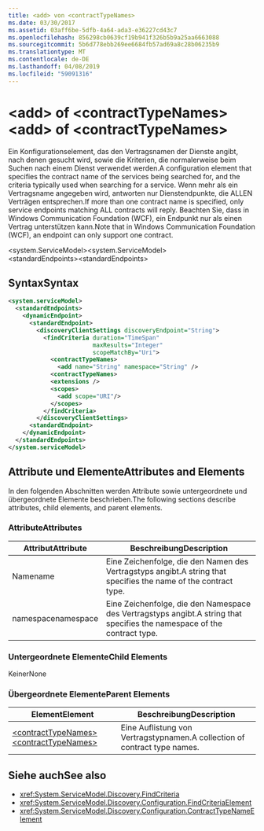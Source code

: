 ```yaml
---
title: <add> von <contractTypeNames>
ms.date: 03/30/2017
ms.assetid: 03aff6be-5dfb-4a64-ada3-e36227cd43c7
ms.openlocfilehash: 856298cb0639cf19b941f326b5b9a25aa6663088
ms.sourcegitcommit: 5b6d778ebb269ee6684fb57ad69a8c28b06235b9
ms.translationtype: MT
ms.contentlocale: de-DE
ms.lasthandoff: 04/08/2019
ms.locfileid: "59091316"
---
```

# <a name="add-of-contracttypenames"></a><span data-ttu-id="be062-102">\<add> of \<contractTypeNames></span><span class="sxs-lookup"><span data-stu-id="be062-102">\<add> of \<contractTypeNames></span></span>
<span data-ttu-id="be062-103">Ein Konfigurationselement, das den Vertragsnamen der Dienste angibt, nach denen gesucht wird, sowie die Kriterien, die normalerweise beim Suchen nach einem Dienst verwendet werden.</span><span class="sxs-lookup"><span data-stu-id="be062-103">A configuration element that specifies the contract name of the services being searched for, and the criteria typically used when searching for a service.</span></span> <span data-ttu-id="be062-104">Wenn mehr als ein Vertragsname angegeben wird, antworten nur Dienstendpunkte, die ALLEN Verträgen entsprechen.</span><span class="sxs-lookup"><span data-stu-id="be062-104">If more than one contract name is specified, only service endpoints matching ALL contracts will reply.</span></span> <span data-ttu-id="be062-105">Beachten Sie, dass in Windows Communication Foundation (WCF), ein Endpunkt nur als einen Vertrag unterstützen kann.</span><span class="sxs-lookup"><span data-stu-id="be062-105">Note that in Windows Communication Foundation (WCF), an endpoint can only support one contract.</span></span>  
  
 <span data-ttu-id="be062-106">\<system.ServiceModel></span><span class="sxs-lookup"><span data-stu-id="be062-106">\<system.ServiceModel></span></span>  
<span data-ttu-id="be062-107">\<standardEndpoints></span><span class="sxs-lookup"><span data-stu-id="be062-107">\<standardEndpoints></span></span>  
  
## <a name="syntax"></a><span data-ttu-id="be062-108">Syntax</span><span class="sxs-lookup"><span data-stu-id="be062-108">Syntax</span></span>  
  
```xml  
<system.serviceModel>
  <standardEndpoints>
    <dynamicEndpoint>
      <standardEndpoint>
        <discoveryClientSettings discoveryEndpoint="String">
          <findCriteria duration="TimeSpan"
                        maxResults="Integer"
                        scopeMatchBy="Uri">
            <contractTypeNames>
              <add name="String" namespace="String" />
            <contractTypeNames>
            <extensions />
            <scopes>
              <add scope="URI"/>
            </scopes>
          </findCriteria>
        </discoveryClientSettings>
      <standardEndpoint>
    </dynamicEndpoint>
  </standardEndpoints>
</system.serviceModel>
```  
  
## <a name="attributes-and-elements"></a><span data-ttu-id="be062-109">Attribute und Elemente</span><span class="sxs-lookup"><span data-stu-id="be062-109">Attributes and Elements</span></span>  
 <span data-ttu-id="be062-110">In den folgenden Abschnitten werden Attribute sowie untergeordnete und übergeordnete Elemente beschrieben.</span><span class="sxs-lookup"><span data-stu-id="be062-110">The following sections describe attributes, child elements, and parent elements.</span></span>  
  
### <a name="attributes"></a><span data-ttu-id="be062-111">Attribute</span><span class="sxs-lookup"><span data-stu-id="be062-111">Attributes</span></span>  
  
|<span data-ttu-id="be062-112">Attribut</span><span class="sxs-lookup"><span data-stu-id="be062-112">Attribute</span></span>|<span data-ttu-id="be062-113">Beschreibung</span><span class="sxs-lookup"><span data-stu-id="be062-113">Description</span></span>|  
|---------------|-----------------|  
|<span data-ttu-id="be062-114">Name</span><span class="sxs-lookup"><span data-stu-id="be062-114">name</span></span>|<span data-ttu-id="be062-115">Eine Zeichenfolge, die den Namen des Vertragstyps angibt.</span><span class="sxs-lookup"><span data-stu-id="be062-115">A string that specifies the name of the contract type.</span></span>|  
|<span data-ttu-id="be062-116">namespace</span><span class="sxs-lookup"><span data-stu-id="be062-116">namespace</span></span>|<span data-ttu-id="be062-117">Eine Zeichenfolge, die den Namespace des Vertragstyps angibt.</span><span class="sxs-lookup"><span data-stu-id="be062-117">A string that specifies the namespace of the contract type.</span></span>|  
  
### <a name="child-elements"></a><span data-ttu-id="be062-118">Untergeordnete Elemente</span><span class="sxs-lookup"><span data-stu-id="be062-118">Child Elements</span></span>  
 <span data-ttu-id="be062-119">Keiner</span><span class="sxs-lookup"><span data-stu-id="be062-119">None</span></span>  
  
### <a name="parent-elements"></a><span data-ttu-id="be062-120">Übergeordnete Elemente</span><span class="sxs-lookup"><span data-stu-id="be062-120">Parent Elements</span></span>  
  
|<span data-ttu-id="be062-121">Element</span><span class="sxs-lookup"><span data-stu-id="be062-121">Element</span></span>|<span data-ttu-id="be062-122">Beschreibung</span><span class="sxs-lookup"><span data-stu-id="be062-122">Description</span></span>|  
|-------------|-----------------|  
|[<span data-ttu-id="be062-123">\<contractTypeNames></span><span class="sxs-lookup"><span data-stu-id="be062-123">\<contractTypeNames></span></span>](../../../../../docs/framework/configure-apps/file-schema/wcf/contracttypenames.md)|<span data-ttu-id="be062-124">Eine Auflistung von Vertragstypnamen.</span><span class="sxs-lookup"><span data-stu-id="be062-124">A collection of contract type names.</span></span>|  
  
## <a name="see-also"></a><span data-ttu-id="be062-125">Siehe auch</span><span class="sxs-lookup"><span data-stu-id="be062-125">See also</span></span>

- <xref:System.ServiceModel.Discovery.FindCriteria>
- <xref:System.ServiceModel.Discovery.Configuration.FindCriteriaElement>
- <xref:System.ServiceModel.Discovery.Configuration.ContractTypeNameElement>
